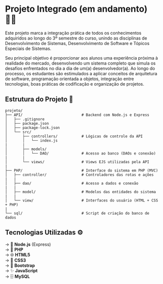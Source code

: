 # Projeto Integrado (em andamento) 👩‍💻
Este projeto marca a integração prática de todos os conhecimentos adquiridos ao longo do 3º semestre do curso, unindo as disciplinas de Desenvolvimento de Sistemas, Desenvolvimento de Software e Tópicos Especiais de Sistemas.

Seu principal objetivo é proporcionar aos alunos uma experiência próxima à realidade do mercado, desenvolvendo um sistema completo que simula os desafios enfrentados no dia a dia de um(a) desenvolvedor(a). Ao longo do processo, os estudantes são estimulados a aplicar conceitos de arquitetura de software, programação orientada a objetos, integração entre tecnologias, boas práticas de codificação e organização de projetos.

## Estrutura do Projeto 📁
```
projeto/
├── API/                           # Backend com Node.js e Express
│   ├── .gitignore
│   ├── package.json
│   ├── package-lock.json
│   └── src/
│       ├── controllers/           # Lógicas de controle da API
│       │   └── index.js
|       |
│       ├── models/
│       │   └── DAO/               # Acesso ao banco (DAOs e conexão)
|       |
│       └── views/                 # Views EJS utilizadas pela API
|
├── PHP/                           # Interface do sistema em PHP (MVC)
│   ├── controller/                # Controladores das rotas e ações
|   |
│   ├── dao/                       # Acesso a dados e conexão
|   |
│   ├── model/                     # Modelos das entidades do sistema
|   |
│   └── view/                      # Interfaces do usuário (HTML + CSS + PHP)
|
└── sql/                           # Script de criação do banco de dados
```

## Tecnologias Utilizadas ⚙️
-> 🔧 **Node.js** (Express)  
-> 🐘 **PHP**  
-> 🌐 **HTML5**  
-> 🎨 **CSS3**  
-> 🎯 **Bootstrap**  
-> ✨ **JavaScript**  
-> 🗄️ **MySQL**
